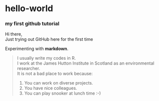 # hello-world
### my first github tutorial

Hi there,  
Just trying out GitHub here for the first time

Experimenting with **markdown**.  

> I usually write my codes in R.  
> I work at the James Hutton Institute in Scotland as an environmental researcher.  
> It is not a bad place to work because:  
> 
> 1. You can work on diverse projects.
> 2. You have nice colleagues.
> 3. You can play snooker at lunch time :-) 
